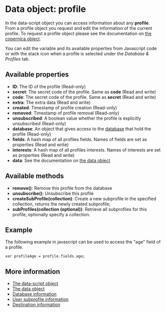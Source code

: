 # Data object: profile

In the data-script object you can access information about any **profile**. 
From a profile object you request and edit the information of the current 
profile. To request a profile object please see the documentation on [the copernica object](./data-object-copernica).

You can edit the variable and its available properties from Javascript code 
or with the stack icon when a profile is selected under the *Database & Profiles* 
tab.

## Available properties

* **ID**: The ID of the profile (Read-only)
* **secret**: The secret code of the profile. Same as **code** (Read and write)
* **code**: The secret code of the profile. Same as **secret** (Read and write)
* **extra**: The extra data (Read and write)
* **created**: Timestamp of profile creation (Read-only)
* **removed**: Timestamp of profile removal (Read-only)
* **unsubscribed**: A boolean value whether the profile is explicitly unsubscribed (Read-only)
* **database**: An object that gives access to the [database](./data-object-database) that hold the profile (Read-only)
* **fields**: A hash map of all profiles fields. Names of fields are set as properties (Read and write)
* **interests**: A hash map of all profiles interests. Names of interests are
  set as properties (Read and write)
* **data**: See the documentation on [the data object](./data-object-data)

## Available methods

* **remove()**: Remove this profile from the database
* **unsubscribe()**: Unsubscribe this profile
* **createSubProfile(collection)**:  Create a new subprofile in the specified collection, returns the newly created subprofile;
* **subProfiles(collection (optional))**:  Retrieve all subprofiles for this profile, optionally specify a collection.

## Example

The following example in javascript can be used to access the "age" field of a profile.

    var profileAge = profile.fields.age;

## More information

* [The data-script object](./data-object)
* [The data object](./data-object-data)
* [Database information](./data-object-database)
* [User subprofile information](./data-object-subprofile)
* [Destination information](./data-object-destination)